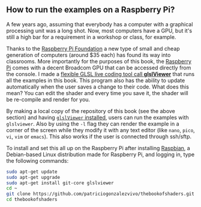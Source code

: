 ## How to run the examples on a Raspberry Pi?

A few years ago, assuming that everybody has a computer with a graphical processing unit was a long shot. Now, most computers have a GPU, but it's still a high bar for a requirement in a workshop or class, for example. 

Thanks to the [Raspberry Pi Foundation](http://www.raspberrypi.org/) a new type of small and cheap generation of computers (around $35 each) has found its way into classrooms. More importantly for the purposes of this book, the [Raspberry Pi](http://www.raspberrypi.org/) comes with a decent Broadcom GPU that can be accessed directly from the console. I made a [flexible GLSL live coding tool call **glslViewer**](https://github.com/patriciogonzalezvivo/glslViewer) that runs all the examples in this book. This program also has the ability to update automatically when the user saves a change to their code. What does this mean? You can edit the shader and every time you save it, the shader will be re-compile and render for you.

By making a local copy of the repository of this book (see the above section) and having [`glslViewer` installed](https://github.com/patriciogonzalezvivo/glslViewer), users can run the examples with `glslviewer`. Also by using the `-l` flag they can render the example in a corner of the screen while they modify it with any text editor (like `nano`, `pico`, `vi`, `vim` or `emacs`). This also works if the user is connected through ssh/sftp.

To install and set this all up on the Raspberry Pi after installing [Raspbian](https://www.raspberrypi.org/downloads/raspbian/), a Debian-based Linux distribution made for Raspberry Pi, and logging in, type the following commands:

```bash
sudo apt-get update
sudo apt-get upgrade
sudo apt-get install git-core glslviewer
cd ~
git clone https://github.com/patriciogonzalezvivo/thebookofshaders.git
cd thebookofshaders
```
